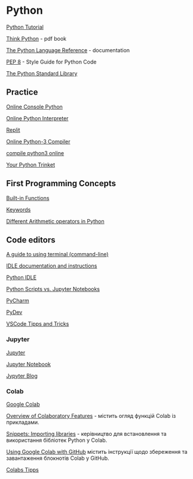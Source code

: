 # Python

[Python Tutorial](https://docs.python.org/3/tutorial/index.html)

[Think Python](https://greenteapress.com/wp/think-python-2e/) - pdf book

[The Python Language Reference](https://docs.python.org/3/reference/index.html) - documentation

[PEP 8](https://peps.python.org/pep-0008/) - Style Guide for Python Code

[The Python Standard Library](https://docs.python.org/3/library/)


## Practice
[Online Console Python](https://www.python.org/shell/)

[Online Python Interpreter](https://www.onlinegdb.com/online_python_interpreter)

[Replit](https://replit.com/languages/python3)

[Online Python-3 Compiler](https://www.tutorialspoint.com/online_python_compiler.php)

[compile python3 online](https://rextester.com/l/python3_online_compiler)

[Your Python Trinket](https://trinket.io/python3)

## First Programming Concepts

[Built-in Functions](https://docs.python.org/3/library/functions.html)

[Keywords](https://www.w3schools.com/python/python_ref_keywords.asp)

[Different Arithmetic operators in Python](https://flexiple.com/python/arithmetic-operators-in-python)

## Code editors

[A guide to using terminal (command-line)](https://towardsdatascience.com/a-quick-guide-to-using-command-line-terminal-96815b97b955)

[IDLE documentation and instructions](https://docs.python.org/3/library/idle.html)

[Python IDLE](https://realpython.com/python-idle/)

[Python Scripts vs. Jupyter Notebooks](https://learnpython.com/blog/python-scripts-vs-jupyter-notebooks/)

[PyCharm](https://www.jetbrains.com/pycharm/)

[PyDev](https://www.pydev.org/download.html)

[VSCode Tipps and Tricks](https://code.visualstudio.com/docs/getstarted/tips-and-tricks)

### Jupyter 

[Jupyter](https://docs.jupyter.org/en/latest/start/index.html)

[Jupyter Notebook](https://jupyter-notebook-beginner-guide.readthedocs.io/en/latest/what_is_jupyter.html)

[Jypyter Blog](https://blog.jupyter.org/)

### Colab

[Google Colab](https://colab.research.google.com/notebooks/welcome.ipynb)

[Overview of Colaboratory Features](https://colab.research.google.com/notebooks/basic_features_overview.ipynb) - містить огляд функцій Colab із прикладами. 

[Snippets: Importing libraries](https://colab.research.google.com/notebooks/snippets/importing_libraries.ipynb) - керівництво для встановлення та використання бібліотек Python у Colab. 

[Using Google Colab with GitHub](https://colab.research.google.com/github/googlecolab/colabtools/blob/main/notebooks/colab-github-demo.ipynb)
містить інструкції щодо збереження та завантаження блокнотів Colab у GitHub.  

[Colabs Tipps](https://amitness.com/posts/google-colab-tips)






